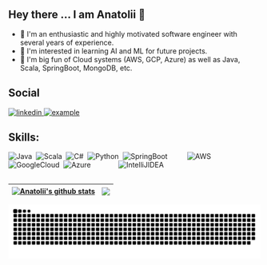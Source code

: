 ## Hey there ... I am Anatolii 👋

- 🧓 I'm an enthusiastic and highly motivated software engineer with several years of experience.
- 🔭 I'm interested in learning AI and ML for future projects.
- 🌱 I'm big fun of Cloud systems (AWS, GCP, Azure) as well as Java, Scala, SpringBoot, MongoDB, etc.

## Social

<a href="https://www.linkedin.com/in/anatoliiperfun" target="_blank">
<img src="https://img.shields.io/badge/Linked%20In-0A66C2.svg?style=for-the-badge&logo=linkedin&logoColor=white" alt="linkedin"/>
</a>
<a  href="https://t.me/tolikperfun" target="_blank">
<img src="https://img.shields.io/badge/Telegram-26A5E4.svg?style=for-the-badge&logo=telegram&logoColor=white" alt="example"/>
</a>

## Skills:
![Java](https://img.shields.io/badge/Java-ED8B00?style=for-the-badge&logo=java&logoColor=white)&nbsp;
![Scala](https://img.shields.io/badge/Scala-%23FA0F00?style=for-the-badge&logo=scala&logoColor=white)&nbsp;
![C#](https://img.shields.io/badge/Csharp-280068?style=for-the-badge&logo=Csharp&logoColor=white)&nbsp;
![Python](https://img.shields.io/badge/Python-3776AB?style=for-the-badge&logo=python&logoColor=white)&nbsp;
![SpringBoot](https://img.shields.io/badge/spring%20boot-6DB33F.svg?style=for-the-badge&logo=springboot&logoColor=white)&nbsp;
![]()&nbsp;
![]()&nbsp;
![]()&nbsp;
![]()&nbsp;
![AWS](https://img.shields.io/badge/Amazon_AWS-232F3E?style=for-the-badge&logo=amazon-aws&logoColor=white)&nbsp;
![GoogleCloud](https://img.shields.io/badge/Google_Cloud-4285F4?style=for-the-badge&logo=google-cloud&logoColor=white)&nbsp;
![Azure](https://img.shields.io/badge/Azure-00ADD8?style=for-the-badge&logo=azure&logoColor=white)&nbsp;
![]()&nbsp;
![]()&nbsp;
![]()&nbsp;
![]()&nbsp;
![]()&nbsp;
![]()&nbsp;
![IntelliJIDEA](https://img.shields.io/badge/IJ-IntelliJIDEA-143?style=for-the-badge&logo=intellij&logoColor=blue&color=blue&labelColor=black)&nbsp;

##

| <a href="https://github.com/anatoliiperfun/github-readme-stats"><img align="center" src="https://github-readme-stats.vercel.app/api?username=anatoliiperfun&show_icons=true&include_all_commits=true&theme=codeSTACKr&hide_border=true" alt="Anatolii's github stats" /></a> | <a href="https://github.com/anatoliiperfun/github-readme-stats"><img align="center" src="https://github-readme-stats.vercel.app/api/top-langs/?username=anatoliiperfun&layout=compact&theme=codeSTACKr&hide_border=true" /></a> |
| ------------- | ------------- |


![github contribution grid snake animation](https://github.com/AnatoliiPerfun/anatoliiperfun/blob/output/github-user-contribution.svg#gh-dark-mode-only)

